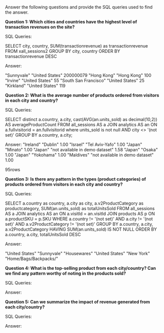 Answer the following questions and provide the SQL queries used to find the answer.

    
**Question 1: Which cities and countries have the highest level of transaction revenues on the site?**


SQL Queries:

SELECT city, country, SUM(transactionrevenue) as transactionrevenue
FROM xall_sessions2
GROUP BY city, country
ORDER BY transactionrevenue DESC

Answer:

"Sunnyvale"	"United States"	200000079
"Hong Kong"	"Hong Kong"	100
"Irvine"	"United States"	55
"South San Francisco"	"United States"	25
"Kirkland"	"United States"	119



**Question 2: What is the average number of products ordered from visitors in each city and country?**


SQL Queries:

SELECT distinct a.country, a.city, cast(AVG(an.units_sold) as decimal(10,2)) AS averageProductCount
FROM all_sessions AS a
JOIN analytics AS an ON a.fullvisitorid = an.fullvisitorid
where units_sold is not null AND city <> '(not set)'
GROUP BY a.country, a.city;

Answer:
"Ireland"	"Dublin"	1.00
"Israel"	"Tel Aviv-Yafo"	1.00
"Japan"	"Minato"	1.00
"Japan"	"not available in demo dataset"	1.58
"Japan"	"Osaka"	1.00
"Japan"	"Yokohama"	1.00
"Maldives"	"not available in demo dataset"	1.00


95rows

**Question 3: Is there any pattern in the types (product categories) of products ordered from visitors in each city and country?**


SQL Queries:

SELECT
    a.country as country,
    a.city as city,
    a.v2ProductCategory as productcategory,
    SUM(an.units_sold) as totalUnitsSold
FROM all_sessions AS a
JOIN analytics AS an ON a.visitId = an.visitId
JOIN products AS p ON a.productSKU = p.SKU
WHERE a.country != '(not set)'
    AND a.city != '(not set)'
    AND a.v2ProductCategory != '(not set)'
GROUP BY a.country, a.city, a.v2ProductCategory
HAVING SUM(an.units_sold) IS NOT NULL
ORDER BY a.country, a.city, totalUnitsSold DESC

Answer:

"United States"	"Sunnyvale"	"Housewares"
"United States"	"New York"	"Home/Bags/Backpacks/"



**Question 4: What is the top-selling product from each city/country? Can we find any pattern worthy of noting in the products sold?**


SQL Queries:



Answer:





**Question 5: Can we summarize the impact of revenue generated from each city/country?**

SQL Queries:



Answer:







